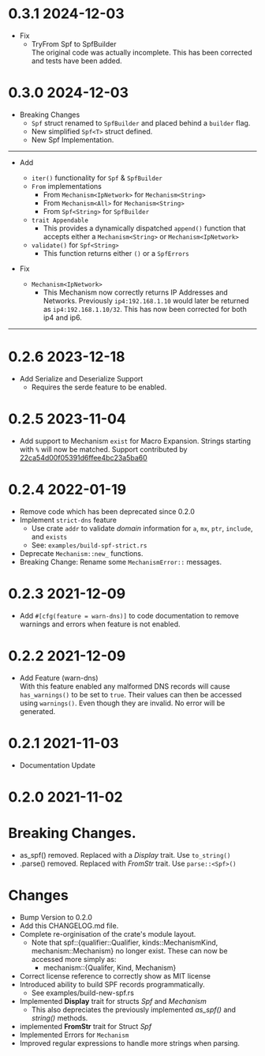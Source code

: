 0.3.1 2024-12-03
================

- Fix
    - TryFrom Spf<String> to SpfBuilder\
      The original code was actually incomplete. This has been corrected
      and tests have been added.

0.3.0 2024-12-03
================

- Breaking Changes
    - `Spf` struct renamed to `SpfBuilder` and placed behind a `builder` flag.
    - New simplified `Spf<T>` struct defined.
    - New Spf<String> Implementation.

___

- Add

    - `iter()` functionality for `Spf` & `SpfBuilder`
    - `From` implementations
        - From `Mechanism<IpNetwork>` for `Mechanism<String>`
        - From `Mechanism<All>` for `Mechanism<String>`
        - From `Spf<String>` for `SpfBuilder`
    - `trait Appendable`
        - This provides a dynamically dispatched `append()` function that accepts
          either a `Mechanism<String>` or `Mechanism<IpNetwork>`
    - `validate()` for `Spf<String>`
        - This function returns either `()` or a `SpfErrors`

- Fix

    - `Mechanism<IpNetwork>`
        - This Mechanism now correctly returns IP Addresses and Networks.
          Previously `ip4:192.168.1.10` would later be returned as `ip4:192.168.1.10/32`.
          This has now been corrected for both ip4 and ip6.

___

0.2.6 2023-12-18
================

- Add Serialize and Deserialize Support
    - Requires the serde feature to be enabled.

0.2.5 2023-11-04
================

- Add support to Mechanism `exist` for Macro Expansion. Strings starting with `%` will now be matched.
  Support contributed by [22ca54d00f05391d6ffee4bc23a5ba60](phttps://github.com/22ca54d00f05391d6ffeoe4bc23a5ba60)

0.2.4 2022-01-19
================

- Remove code which has been deprecated since 0.2.0
- Implement `strict-dns` feature
    - Use crate `addr` to validate *domain* information for `a`, `mx`, `ptr`, `include`, and `exists`
    - See: `examples/build-spf-strict.rs`
- Deprecate `Mechanism::new_` functions.
- Breaking Change: Rename some `MechanismError::` messages.

0.2.3 2021-12-09
================

- Add `#[cfg(feature = warn-dns)]` to code documentation to remove warnings and errors when feature is not enabled.

0.2.2 2021-12-09
================

- Add Feature (warn-dns)  
  With this feature enabled any malformed DNS records will cause `has_warnings()` to be set to `true`. Their values can
  then be accessed using `warnings()`. Even though they are invalid. No error will be generated.

0.2.1 2021-11-03
================

- Documentation Update

0.2.0 2021-11-02
================

Breaking Changes.
================================================================

- as_spf() removed. Replaced with a *Display* trait. Use `to_string()`
- .parse() removed. Replaced with *FromStr* trait. Use `parse::<Spf>()`

Changes
=======

- Bump Version to 0.2.0
- Add this CHANGELOG.md file.
- Complete re-orginisation of the crate's module layout.
    - Note that spf::{qualifier::Qualifier, kinds::MechanismKind, mechanism::Mechanism} no longer exist. These can now
      be accessed more simply as:
        - mechanism::{Qualifer, Kind, Mechanism}
- Correct license reference to correctly show as MIT license
- Introduced ability to build SPF records programmatically.
    - See examples/build-new-spf.rs
- Implemented **Display** trait for structs *Spf* and *Mechanism*
    - This also depreciates the previously implemented *as_spf()* and *string()* methods.
- implemented **FromStr** trait for Struct *Spf*
- Implemented Errors for `Mechanism`
- Improved regular expressions to handle more strings when parsing.
